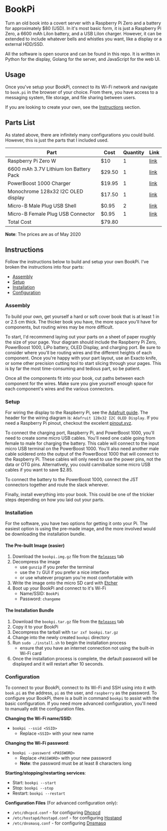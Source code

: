 # BookPi

Turn an old book into a covert server with a Raspberry Pi Zero and a battery for approximately $80 (USD).
In it's most basic form, it is just a Raspberry Pi Zero, a 6600 mAh LiIon battery, and a USB LiIon charger.
However, it can be extended to include whatever bells and whistles you want, like a display or a external HDD/SSD.

All the software is open source and can be found in this repo.
It is written in Python for the display, Golang for the server, and JavaScript for the web UI.

## Usage
Once you've setup your BookPi, connect to its Wi-Fi network and navigate to `book.pi` in the browser of your choice.
From there, you have access to a messaging system, file storage, and file sharing between users.

If you are looking to create your own, see the [Instructions](#instructions) section.

## Parts List

As stated above, there are infinitely many configurations you could build.
However, this is just the parts that I included used.

| Part | Cost | Quantity | Link |
|------|------|------|------|
| Raspberry Pi Zero W | $10 | 1 | [link](http://www.adafruit.com/product/3400) |
| 6600 mAh 3.7V Lithium Ion Battery Pack | $29.50 | 1 | [link](http://www.adafruit.com/product/353) |
| PowerBoost 1000 Charger | $19.95 | 1 | [link](http://www.adafruit.com/product/2465) |
| Monochrome 128x32 I2C OLED display | $17.50 | 1 | [link](http://www.adafruit.com/product/931) |
| Micro-B Male Plug USB Shell | $0.95 | 2 | [link](http://www.adafruit.com/product/1826) |
| Micro-B Female Plug USB Connector | $0.95 | 1 | [link](http://www.adafruit.com/product/1829) |
| Total Cost | $79.80

**Note**: The prices are as of May 2020

## Instructions
Follow the instructions below to build and setup your own BookPi.
I've broken the instructions into four parts:
- [Assembly](#assembly)
- [Setup](#setup)
- [Installation](#installation)
- [Configuration](#configuration)

### Assembly
To build your own, get yourself a hard or soft cover book that is at least 1 in or 2.5 cm thick.
The thicker book you have, the more space you'll have for components, but routing wires may be more difficult.

To start, I'd recommend laying out your parts on a sheet of paper roughly the size of your page.
Your diagram should include the Raspberry Pi Zero, PowerBoost 1000, LiPo battery, OLED Display, and charging port.
Be sure to consider where you'll be routing wires and the different heights of each component.
Once you're happy with your part layout, use an Exacto knife, or some other precision cutting tool to start slicing through your pages.
This is by far the most time-consuming and tedious part, so be patient.

Once all the components fit into your book, cut paths between each component for the wires.
Make sure you give yourself enough space for each component's wires and the various connectors.

### Setup
For wiring the display to the Raspberry Pi, see the [Adafruit guide](https://learn.adafruit.com/monochrome-oled-breakouts/python-wiring#adafruit-128x32-i2c-oled-display-11-6).
The header for the wiring diagram is: `Adafruit 128x32 I2C OLED Display`.
If you need a Raspberry Pi pinout, checkout the excelent [pinout.xyz](https://pinout.xyz).

To connect the charging port, Raspberry Pi, and PowerBoost 1000, you'll need to create some micro USB cables.
You'll need one cable going from female to male for charging the battery.
This cable will connect to the input micro USB terminal on the PowerBoost 1000.
You'll also need another male cable soldered onto the output of the PowerBoost 1000 that will connect to the Raspberry Pi.
These cables will only need to use the power pins, not the data or OTG pins.
Alternatively, you could cannibalize some micro USB cables if you want to save $2.85.

To connect the battery to the PowerBoost 1000, connect the JST connectors together and route the slack wherever.

Finally, install everything into your book.
This could be one of the trickier steps depending on how you laid out your parts.

### Installation
For the software, you have two options for getting it onto your Pi.
The easiest option is using the pre-made image, and the more involved would be downloading the installation bundle.

#### The Pre-built Image (easier)
1. Download the `bookpi.img.gz` file from the [`Releases`](https://github.com/akrantz01/bookpi/releases/latest) tab
1. Decompress the image
    - use `gunzip` if you prefer the terminal
    - use the `7z` GUI if you prefer a nice interface
    - or use whatever program you're most comfortable with
1. Write the image onto the micro SD card with [Etcher](https://www.balena.io/etcher/)
1. Boot  up your BookPi and connect to it's Wi-Fi
    - Name/SSID: `BookPi`
    - Password: `changeme`

#### The Installation Bundle
1. Download the `bookpi.tar.gz` file from the [`Releases`](https://github.com/akrantz01/bookpi/releases/latest) tab
1. Copy it to your BookPi
1. Decompress the tarball with `tar zxf bookpi.tar.gz`
1. Change into the newly created `bookpi` directory
1. Run `sudo ./install.sh` to begin the installation process
    - ensure that you have an internet connection not using the built-in Wi-Fi card
1. Once the installation process is complete, the default password will be displayed and it will restart after 10 seconds.

### Configuration
To connect to your BookPi, connect to its Wi-Fi and SSH using into it with `book.pi` as the address, `pi` as the user, and `raspberry` as the password.
To configure your BookPi, there is a built in command `bookpi` to assist with the basic configuration.
If you need more advanced configuration, you'll need to manually edit the configuration files.

**Changing the Wi-Fi name/SSID**:<br/>
- `bookpi --ssid <SSID>`
  - Replace `<SSID>` with your new name

**Changing the Wi-Fi password**:<br/>
- `bookpi --password <PASSWORD>`
  - Replace `<PASSWORD>` with your new password
  - **Note**: the password must be at least 8 characters long

**Starting/stopping/restarting services**:<br/>
- Start: `bookpi --start`
- Stop: `bookpi --stop`
- Restart: `bookpi --restart`

**Configuration Files** (For advanced configuration only):
- `/etc/dhcpcd.conf` - for configuring [Dhcpcd](https://wiki.gentoo.org/wiki/Dhcpcd)
- `/etc/hostapd/hostapd.conf` - for configuring [Hostapd](https://wiki.gentoo.org/wiki/Hostapd)
- `/etc/dnsmasq.conf` - for configuring [Dnsmasq](https://wiki.gentoo.org/wiki/Dnsmasq)
